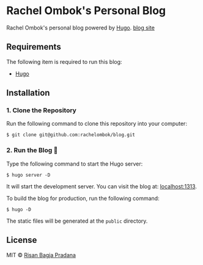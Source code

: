 # Rachel Ombok's Personal Blog

Rachel Ombok's personal blog powered by [Hugo](https://gohugo.io/).
[blog site](https://blog.rachelombok.com)

## Requirements

The following item is required to run this blog:

* [Hugo](https://gohugo.io/)

## Installation

### 1. Clone the Repository

Run the following command to clone this repository into your computer:

```shell
$ git clone git@github.com:rachelombok/blog.git
```

### 2. Run the Blog 🎉

Type the following command to start the Hugo server:

```shell
$ hugo server -D
```

It will start the development server. You can visit the blog at: [localhost:1313](http://localhost:1313/).

To build the blog for production, run the following command:

```shell
$ hugo -D
```

The static files will be generated at the `public` directory.

## License

MIT © [Risan Bagja Pradana](https://risanb.com)